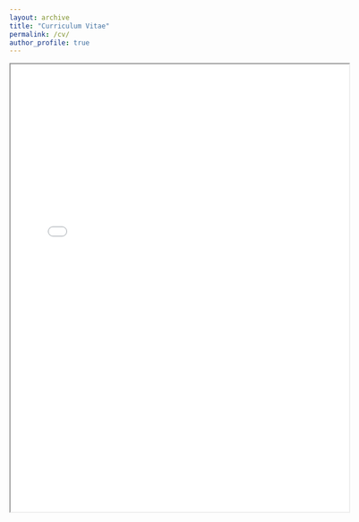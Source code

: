 ```yaml
---
layout: archive
title: "Curriculum Vitae"
permalink: /cv/
author_profile: true
---
```



<iframe
  src="../files/Hao_Fang_Cheng_CV.pdf"
  width="120%"
  height="800px"
>
     
  This browser does not support PDFs. Please download the PDF to view it: <a href="../files/Hao_Fang_Cheng_CV.pdf">Download PDF</a>

</iframe>





